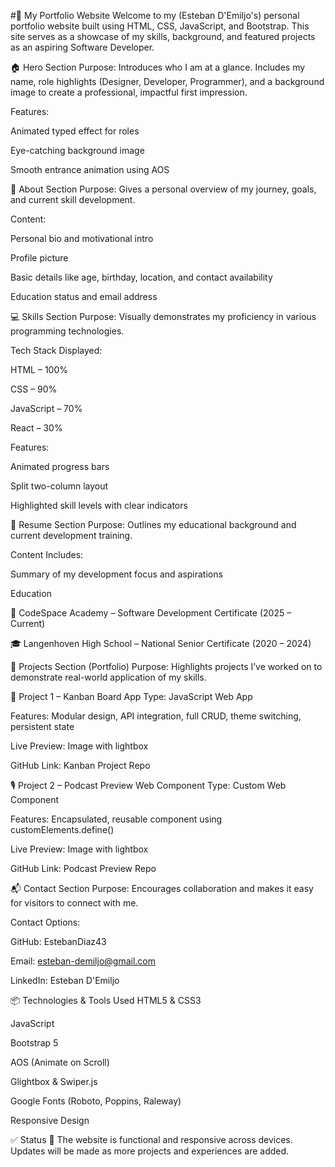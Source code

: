 #📁 My Portfolio Website
Welcome to my (Esteban D'Emiljo's) personal portfolio website built using HTML, CSS, JavaScript, and Bootstrap. This site serves as a showcase of my skills, background, and featured projects as an aspiring Software Developer.

🏠 Hero Section
Purpose:
Introduces who I am at a glance. Includes my name, role highlights (Designer, Developer, Programmer), and a background image to create a professional, impactful first impression.

Features:

Animated typed effect for roles

Eye-catching background image

Smooth entrance animation using AOS

👤 About Section
Purpose:
Gives a personal overview of my journey, goals, and current skill development.

Content:

Personal bio and motivational intro

Profile picture

Basic details like age, birthday, location, and contact availability

Education status and email address

💻 Skills Section
Purpose:
Visually demonstrates my proficiency in various programming technologies.

Tech Stack Displayed:

HTML – 100%

CSS – 90%

JavaScript – 70%

React – 30%

Features:

Animated progress bars

Split two-column layout

Highlighted skill levels with clear indicators

📄 Resume Section
Purpose:
Outlines my educational background and current development training.

Content Includes:

Summary of my development focus and aspirations

Education

📘 CodeSpace Academy – Software Development Certificate (2025 – Current)

🎓 Langenhoven High School – National Senior Certificate (2020 – 2024)

🧩 Projects Section (Portfolio)
Purpose:
Highlights projects I’ve worked on to demonstrate real-world application of my skills.

🔧 Project 1 – Kanban Board App
Type: JavaScript Web App

Features: Modular design, API integration, full CRUD, theme switching, persistent state

Live Preview: Image with lightbox

GitHub Link: Kanban Project Repo

🎙️ Project 2 – Podcast Preview Web Component
Type: Custom Web Component

Features: Encapsulated, reusable component using customElements.define()

Live Preview: Image with lightbox

GitHub Link: Podcast Preview Repo

📬 Contact Section
Purpose:
Encourages collaboration and makes it easy for visitors to connect with me.

Contact Options:

GitHub: EstebanDiaz43

Email: esteban-demiljo@gmail.com

LinkedIn: Esteban D'Emiljo

📦 Technologies & Tools Used
HTML5 & CSS3

JavaScript

Bootstrap 5

AOS (Animate on Scroll)

Glightbox & Swiper.js

Google Fonts (Roboto, Poppins, Raleway)

Responsive Design

✅ Status
🎯 The website is functional and responsive across devices. Updates will be made as more projects and experiences are added.
